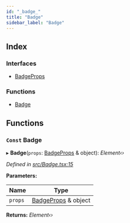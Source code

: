 ```yaml
---
id: "_badge_"
title: "Badge"
sidebar_label: "Badge"
---
```


## Index

### Interfaces

* [BadgeProps](../interfaces/_badge_.badgeprops.md)

### Functions

* [Badge](_badge_.md#const-badge)

## Functions

### `Const` Badge

▸ **Badge**(`props`: [BadgeProps](../interfaces/_badge_.badgeprops.md) & object): *Element‹›*

*Defined in [src/Badge.tsx:15](https://github.com/tarojsx/ui/blob/v0.11.0/src/Badge.tsx#L15)*

**Parameters:**

Name | Type |
------ | ------ |
`props` | [BadgeProps](../interfaces/_badge_.badgeprops.md) & object |

**Returns:** *Element‹›*
